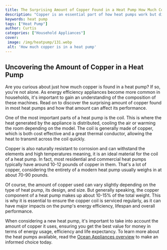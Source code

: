 ```yaml
---
title: The Surprising Amount of Copper Found in a Heat Pump How Much Copper is Really There
description: "Copper is an essential part of how heat pumps work but did you know just how much copper is really found inside This blog post digs deeper into the science behind heat pumps and reveals the surprisingly large amount of copper used in this household device"
keywords: heat pump
tags: ["Heat Pump"]
author: Curtis
categories: ["Household Appliances"]
cover: 
 image: /img/heatpump/131.webp
 alt: 'How much copper is in a heat pump'
---
```

## Uncovering the Amount of Copper in a Heat Pump

Are you curious about just how much copper is found in a heat pump? If so, you're not alone. As energy efficiency appliances become more common in households, it's important to gain an understanding of the composition of these machines. Read on to discover the surprising amount of copper found in most heat pumps and how that amount can affect its performance.

One of the most important parts of a heat pump is the coil. This is where the heat generated by the appliance is distributed, cooling the air or warming the room depending on the model. The coil is generally made of copper, which is both cost effective and a great thermal conductor, allowing the heat to transmit across the coil quickly.

Copper is also naturally resistant to corrosion and can withstand the elements and high temperatures meaning, it is an ideal material for the coil of a heat pump. In fact, most residential and commercial heat pumps typically have around 10-12 pounds of copper in them. That's a lot of copper, considering the entirety of a modern heat pump usually weighs in at about 70-90 pounds.

Of course, the amount of copper used can vary slightly depending on the type of heat pump, its design, and size. But generally speaking, the copper component of a heat pump makes up about 10-15% of the total weight. This is why it is essential to ensure the copper coil is serviced regularly, as it can have major impacts on the pump's energy efficiency, lifespan and overall performance.

When considering a new heat pump, it's important to take into account the amount of copper it uses, ensuring you get the best value for money in terms of energy usage, efficiency and life expectancy. To learn more about the heat pumps available, read the [Ocean Appliances overview](./pages/appliance-overview) to make an informed choice today.
